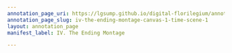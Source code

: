 ```yaml
---
annotation_page_uri: https://lgsump.github.io/digital-florilegium/annotations/iv-the-ending-montage-canvas-1-time-scene-1.json
annotation_page_slug: iv-the-ending-montage-canvas-1-time-scene-1
layout: annotation_page
manifest_label: IV. The Ending Montage

---
```

